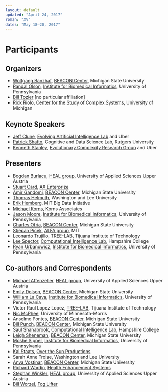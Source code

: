 ```yaml
---
layout: default
updated: "April 24, 2017"
roman: "XV"
dates: "May 18–20, 2017"
---
```


# Participants

## Organizers

- [Wolfgang Banzhaf](http://www.cse.msu.edu/~banzhafw/), [BEACON Center](https://www3.beacon-center.org/), Michigan State University
- [Randal Olson](http://www.randalolson.com), [Institute for Biomedical Informatics](http://upibi.org), University of Pennsylvania
- [Bill Tozier](http://vaguery.github.io) [no particular affiliation]
- [Rick Riolo](https://lsa.umich.edu/cscs/people/affiliated-faculty/rlriolo.html), [Center for the Study of Complex Systems](https://lsa.umich.edu/cscs), University of Michigan

## Keynote Speakers

- [Jeff Clune](http://jeffclune.com/), [Evolving Artificial Intelligence Lab](http://www.evolvingai.org) and Uber
- [Patrick Shafto](http://shaftolab.com), Cognitive and Data Science Lab, Rutgers University
- [Kenneth Stanley](http://www.cs.ucf.edu/~kstanley/), [Evolutionary Complexity Research Group](http://eplex.cs.ucf.edu) and Uber

## Presenters

- [Bogdan Burlacu](http://heal.heuristiclab.com/team/burlacu), [HEAL group](http://heal.heuristiclab.com/team/burlacu), University of Applied Sciences Upper Austria
- [Stuart Card](https://www.researchgate.net/profile/Stuart_Card3), [AX Enterprize](http://axenterprize.com/)
- [Amir Gandomi](http://gandomi.beacon-center.org/), [BEACON Center](https://www3.beacon-center.org/), Michigan State University
- [Thomas Helmuth](https://www.wlu.edu/computer-science/faculty-and-staff/profile?ID=x13084), Washington and Lee University
- [Erik Hemberg](http://bigdata.csail.mit.edu/user/157), MIT Big Data Initiative
- [Michael Korns](http://korns.com/), Korns Associates
- [Jason Moore](https://www.med.upenn.edu/apps/faculty/index.php/g275/p8803452), [Institute for Biomedical Informatics](http://upibi.org/), University of Pennsylvania
- [Charles Ofria](http://www.ofria.com/), [BEACON Center](https://www3.beacon-center.org/), Michigan State University
- [Stjepan Picek](https://scholar.google.com/citations?user=C1enS8IAAAAJ), [ALFA group](http://alfagroup.csail.mit.edu/12.x/tiki-index.php), MIT
- [Leonardo Trujillo](https://sites.google.com/site/leonardotrujillogp/), [TREE-LAB](http://www.tree-lab.org/), Tijuana Institute of Technology
- [Lee Spector](http://faculty.hampshire.edu/lspector/), [Computational Intelligence Lab](http://faculty.hampshire.edu/lspector/ici.html), Hampshire College
- [Ryan Urbanowicz](http://ryanurbanowicz.com/), [Institute for Biomedical Informatics](http://upibi.org), University of Pennsylvania

## Co-authors and Correspondents

- [Michael Affenzeller](http://heal.heuristiclab.com/team/affenzeller), [HEAL group](http://heal.heuristiclab.com/team/burlacu), University of Applied Sciences Upper Austria
- [Emily Dolson](http://cse.msu.edu/~dolsonem/), [BEACON Center](https://www3.beacon-center.org/), Michigan State University
- [William La Cava](http://www.williamlacava.com/), [Institute for Biomedical Informatics](http://upibi.org), University of Pennsylvania
- Victor Raul Lopez Lopez, [TREE-LAB](http://www.tree-lab.org/), Tijuana Institute of Technology
- [Nic McPhee](http://facultypages.morris.umn.edu/~mcphee/), University of Minnesota-Morris
- Anselmo Pontes, [BEACON Center](https://www3.beacon-center.org/), Michigan State University
- [Bill Punch](http://www.cse.msu.edu/~punch/), [BEACON Center](https://www3.beacon-center.org/), Michigan State University
- [Saul Shanabrook](https://about.me/shanabrook), [Computational Intelligence Lab](http://faculty.hampshire.edu/lspector/ici.html), Hampshire College
- [Leigh Sheneman](http://www.leighsheneman.com/), [BEACON Center](https://www3.beacon-center.org/), Michigan State University
- [Moshe Sipper](http://www.moshesipper.com/), [Institute for Biomedical Informatics](http://upibi.org), University of Pennsylvania
- [Kai Staats](https://overthesun.com/kai-staats/), [Over the Sun Productions](https://overthesun.com/)
- Sarah Anne Troise, Washington and Lee University
- [Anya Vostinar](https://sites.google.com/site/anyaevostinar/), [BEACON Center](https://www3.beacon-center.org/), Michigan State University
- [Richard Wardin](https://www.linkedin.com/in/richard-wardin-4064037a/), [Health Enhancement Systems](https://www.hesonline.com/)
- [Stephan Winkler](http://heal.heuristiclab.com/team/winkler), [HEAL group](http://heal.heuristiclab.com/team/burlacu), University of Applied Sciences Upper Austria
- [Bill Worzel](https://www.linkedin.com/in/bill-worzel-4b39b412/), [Fog Lifter](http://www.fog-lifter.com/)
